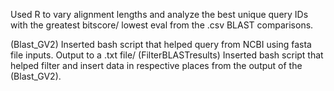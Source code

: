 Used R to vary alignment lengths and analyze the best unique query IDs with the greatest
bitscore/ lowest eval from the .csv BLAST comparisons.

(Blast_GV2) Inserted bash script that helped query from NCBI using fasta file inputs. Output to a .txt file/ 
(FilterBLASTresults) Inserted bash script that helped filter and insert data in respective places from the output of the (Blast_GV2).

